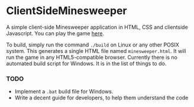 # ClientSideMinesweeper
A simple client-side Minesweeper application in HTML, CSS and clientside Javascript. You can play the game [here](https://theocrat.github.io/ClientSideMinesweeper/).

To build, simply run the command `./build` on Linux or any other POSIX system. This generates a single HTML file named `minesweeper.html`. It will run the game in any HTML5-compatible browser. Currently there is no automated build script for Windows. It is in the list of things to do.

### TODO
 * Implement a `.bat` build file for Windows.
 * Write a decent guide for developers, to help them understand the code
